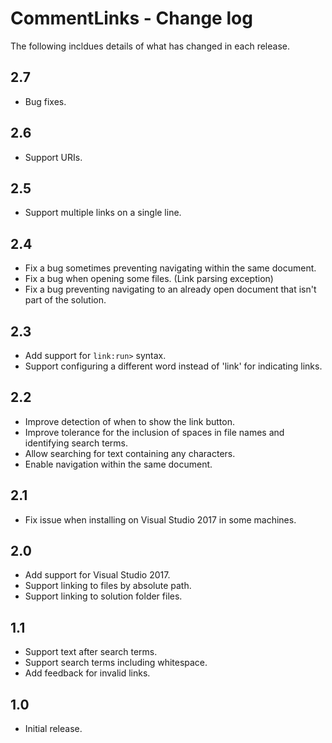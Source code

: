 # CommentLinks - Change log

The following incldues details of what has changed in each release.

## 2.7

- Bug fixes.

## 2.6

- Support URIs.

## 2.5

- Support multiple links on a single line.

## 2.4

- Fix a bug sometimes preventing navigating within the same document.
- Fix a bug when opening some files. (Link parsing exception)
- Fix a bug preventing navigating to an already open document that isn't part of the solution.

## 2.3

- Add support for `link:run>` syntax.
- Support configuring a different word instead of 'link' for indicating links.

## 2.2

- Improve detection of when to show the link button.
- Improve tolerance for the inclusion of spaces in file names and identifying search terms.
- Allow searching for text containing any characters.
- Enable navigation within the same document.

## 2.1

- Fix issue when installing on Visual Studio 2017 in some machines.

## 2.0

- Add support for Visual Studio 2017.
- Support linking to files by absolute path.
- Support linking to solution folder files.

## 1.1

- Support text after search terms.
- Support search terms including whitespace.
- Add feedback for invalid links.

## 1.0

- Initial release.
